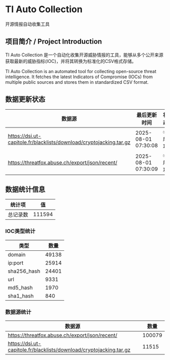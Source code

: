 # TI Auto Collection

 开源情报自动收集工具

## 项目简介 / Project Introduction

TI Auto Collection 是一个自动化收集开源威胁情报的工具，能够从多个公开来源获取最新的威胁指标(IOC)，并将其转换为标准化的CSV格式存储。

TI Auto Collection is an automated tool for collecting open-source threat intelligence. It fetches the latest Indicators of Compromise (IOCs) from multiple public sources and stores them in standardized CSV format.

## 数据更新状态

| 数据源 | 最后更新时间 | 状态 |
|--------|------------|------|
| https://dsi.ut-capitole.fr/blacklists/download/cryptojacking.tar.gz | 2025-08-01 07:30:08 | ✅ 成功 |
| https://threatfox.abuse.ch/export/json/recent/ | 2025-08-01 07:30:09 | ✅ 成功 |
































































































































## 数据统计信息

| 统计项 | 值 |
|--------|----|
| 总记录数 | 111594 |

### IOC类型统计

| 类型 | 数量 |
|------|------|
| domain | 49138 |
| ip:port | 25914 |
| sha256_hash | 24401 |
| url | 9331 |
| md5_hash | 1970 |
| sha1_hash | 840 |

### 数据源统计

| 数据源 | 数量 |
|--------|------|
| https://threatfox.abuse.ch/export/json/recent/ | 100079 |
| https://dsi.ut-capitole.fr/blacklists/download/cryptojacking.tar.gz | 11515 |
